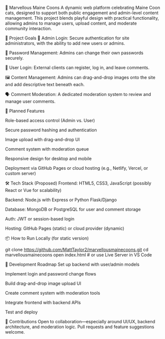 🐾 Marvellous Maine Coons
A dynamic web platform celebrating Maine Coon cats, designed to support both public engagement and admin-level content management. This project blends playful design with practical functionality, allowing admins to manage users, upload content, and moderate community interaction.

🚀 Project Goals
🔐 Admin Login: Secure authentication for site administrators, with the ability to add new users or admins.

🔑 Password Management: Admins can change their own passwords securely.

👥 User Login: External clients can register, log in, and leave comments.

🖼️ Content Management: Admins can drag-and-drop images onto the site and add descriptive text beneath each.

🗣️ Comment Moderation: A dedicated moderation system to review and manage user comments.

🧩 Planned Features

Role-based access control (Admin vs. User)

Secure password hashing and authentication

Image upload with drag-and-drop UI

Comment system with moderation queue

Responsive design for desktop and mobile

Deployment via GitHub Pages or cloud hosting (e.g., Netlify, Vercel, or custom server)

🛠️ Tech Stack (Proposed)
Frontend: HTML5, CSS3, JavaScript (possibly React or Vue for scalability)

Backend: Node.js with Express or Python Flask/Django

Database: MongoDB or PostgreSQL for user and comment storage

Auth: JWT or session-based login

Hosting: GitHub Pages (static) or cloud provider (dynamic)

📦 How to Run Locally (for static version)



git clone https://github.com/MattTaylor2/marvellousmainecoons.git
cd marvellousmainecoons
open index.html  # or use Live Server in VS Code

🧪 Development Roadmap
Set up backend with user/admin models

Implement login and password change flows

Build drag-and-drop image upload UI

Create comment system with moderation tools

Integrate frontend with backend APIs

Test and deploy

🤝 Contributions
Open to collaboration—especially around UI/UX, backend architecture, and moderation logic. Pull requests and feature suggestions welcome.
